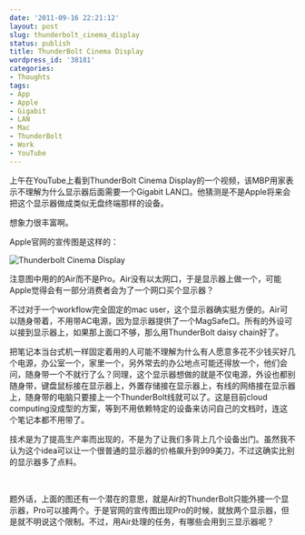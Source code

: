 ```yaml
---
date: '2011-09-16 22:21:12'
layout: post
slug: thunderbolt_cinema_display
status: publish
title: ThunderBolt Cinema Display
wordpress_id: '38181'
categories:
- Thoughts
tags:
- App
- Apple
- Gigabit
- LAN
- Mac
- ThunderBolt
- Work
- YouTube
---
```


上午在YouTube上看到ThunderBolt Cinema Display的一个视频，该MBP用家表示不理解为什么显示器后面需要一个Gigabit LAN口。他猜测是不是Apple将来会把这个显示器做成类似无盘终端那样的设备。




想象力很丰富啊。




Apple官网的宣传图是这样的：




![Thunderbolt Cinema Display](http://qingpei.me/images/in_post/overview_hero1.jpg)




注意图中用的的Air而不是Pro。Air没有以太网口，于是显示器上做一个，可能Apple觉得会有一部分消费者会为了一个网口买个显示器？




不过对于一个workflow完全固定的mac user，这个显示器确实挺方便的。Air可以随身带着，不用带AC电源，因为显示器提供了一个MagSafe口。所有的外设可以接到显示器上，如果那上面口不够，那么用ThunderBolt daisy chain好了。




把笔记本当台式机一样固定着用的人可能不理解为什么有人愿意多花不少钱买好几个电源，办公室一个，家里一个，另外常去的办公地点可能还得放一个，他们会问，随身带一个不就行了么？同理，这个显示器想做的就是不仅电源，外设也都别随身带，键盘鼠标接在显示器上，外置存储接在显示器上，有线的网络接在显示器上，随身带的电脑只要接上一个ThunderBolt线就可以了。这是目前cloud computing没成型的方案，等到不用依赖特定的设备来访问自己的文档时，连这个笔记本都不用带了。




技术是为了提高生产率而出现的，不是为了让我们多背上几个设备出门。虽然我不认为这个idea可以让一个很普通的显示器的价格飙升到999美刀，不过这确实比别的显示器多了点料。




 




题外话，上面的图还有一个潜在的意思，就是Air的ThunderBolt只能外接一个显示器，Pro可以接两个。于是官网的宣传图出现Pro的时候，就放两个显示器，但是就不明说这个限制。不过，用Air处理的任务，有哪些会用到三显示器呢？
